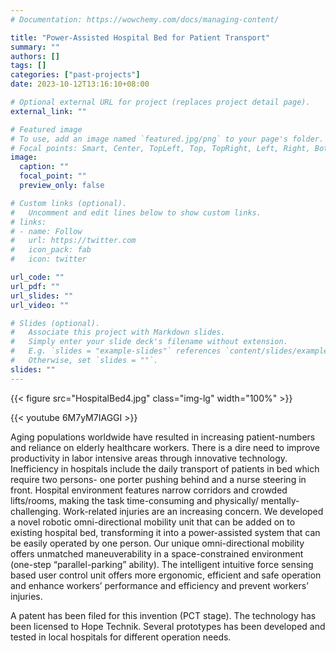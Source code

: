 ```yaml
---
# Documentation: https://wowchemy.com/docs/managing-content/

title: "Power-Assisted Hospital Bed for Patient Transport"
summary: ""
authors: []
tags: []
categories: ["past-projects"]
date: 2023-10-12T13:16:10+08:00

# Optional external URL for project (replaces project detail page).
external_link: ""

# Featured image
# To use, add an image named `featured.jpg/png` to your page's folder.
# Focal points: Smart, Center, TopLeft, Top, TopRight, Left, Right, BottomLeft, Bottom, BottomRight.
image:
  caption: ""
  focal_point: ""
  preview_only: false

# Custom links (optional).
#   Uncomment and edit lines below to show custom links.
# links:
# - name: Follow
#   url: https://twitter.com
#   icon_pack: fab
#   icon: twitter

url_code: ""
url_pdf: ""
url_slides: ""
url_video: ""

# Slides (optional).
#   Associate this project with Markdown slides.
#   Simply enter your slide deck's filename without extension.
#   E.g. `slides = "example-slides"` references `content/slides/example-slides.md`.
#   Otherwise, set `slides = ""`.
slides: ""
---
```


{{< figure src="HospitalBed4.jpg" class="img-lg" width="100%" >}}

{{< youtube 6M7yM7IAGGI >}}

Aging populations worldwide have resulted in increasing patient-numbers and reliance on elderly healthcare workers. There is a dire need to improve productivity in labor intensive areas through innovative technology.
Inefficiency in hospitals include the daily transport of patients in bed which require two persons- one porter pushing behind and a nurse steering in front. Hospital environment features narrow corridors and crowded lifts/rooms, making the task time-consuming and physically/ mentally-challenging. Work-related injuries are an increasing concern. We developed a novel robotic omni-directional mobility unit that can be added on to existing hospital bed, transforming it into a power-assisted system that can be easily operated by one person. Our unique omni-directional mobility offers unmatched maneuverability in a space-constrained environment (one-step “parallel-parking” ability). The intelligent intuitive force sensing based user control unit offers more ergonomic, efficient and safe operation and enhance workers’ performance and efficiency and prevent workers’ injuries.

A patent has been filed for this invention (PCT stage). The technology has been licensed to Hope Technik. Several prototypes has been developed and tested in local hospitals for different operation needs.
